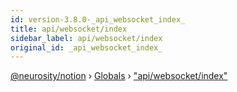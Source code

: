 ```yaml
---
id: version-3.8.0-_api_websocket_index_
title: api/websocket/index
sidebar_label: api/websocket/index
original_id: _api_websocket_index_
---
```


[@neurosity/notion](../index.md) › [Globals](../globals.md) › ["api/websocket/index"](_api_websocket_index_.md)

